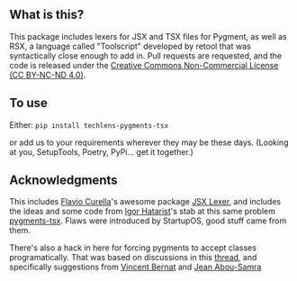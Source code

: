 ## What is this?
This package includes lexers for JSX and TSX files for Pygment, as well as RSX, a language called "Toolscript" developed by retool that was syntactically close enough to add in.
Pull requests are requested, and the code is released under the [Creative Commons Non-Commercial License (CC BY-NC-ND 4.0)](https://creativecommons.org/licenses/by-nc-nd/4.0/). 

## To use
Either:
`pip install techlens-pygments-tsx`

or add us to your requirements wherever they may be these days. (Looking at you, SetupTools, Poetry, PyPi... get it together.)

## Acknowledgments
This includes [Flavio Curella](https://github.com/fcurella)'s awesome package [JSX Lexer](https://github.com/fcurella/jsx-lexer), and includes the ideas and some code from [Igor Hatarist](https://github.com/hatarist)'s stab at this same problem [pygments-tsx](https://github.com/hatarist/pygments-tsx). Flaws were introduced by StartupOS, good stuff came from them.

There's also a hack in here for forcing pygments to accept classes programatically. That was based on discussions in this [thread](https://github.com/pygments/pygments/issues/1096), and specifically suggestions from [Vincent Bernat](https://github.com/vincentbernat) and [Jean Abou-Samra](https://github.com/jeanas)
